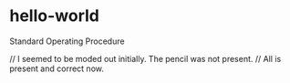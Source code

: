 # hello-world
Standard Operating Procedure

// I seemed to be moded out initially. The pencil was not present.
// All is present and correct now.
